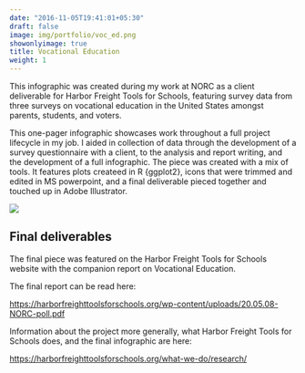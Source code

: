 ```yaml
---
date: "2016-11-05T19:41:01+05:30"
draft: false
image: img/portfolio/voc_ed.png
showonlyimage: true
title: Vocational Education
weight: 1
---
```


This infographic was created during my work at NORC as a client deliverable for Harbor Freight Tools for Schools, featuring survey data from three surveys on vocational education in the United States amongst parents, students, and voters.
<!--more-->

This one-pager infographic showcases work throughout a full project lifecycle in my job. I aided in collection of data through the development of a survey questionnaire with a client, to the analysis and report writing, and the development of a full infographic. The piece was created with a mix of tools. It features plots createed in R {ggplot2}, icons that were trimmed and edited in MS powerpoint, and a final deliverable pieced together and touched up in Adobe Illustrator. 

![](https://willdebras.github.io/portfolio/img/portfolio/voc_ed.png)

## Final deliverables

The final piece was featured on the Harbor Freight Tools for Schools website with the companion report on Vocational Education.

The final report can be read here:

https://harborfreighttoolsforschools.org/wp-content/uploads/20.05.08-NORC-poll.pdf

Information about the project more generally, what Harbor Freight Tools for Schools does, and the final infographic are here:

https://harborfreighttoolsforschools.org/what-we-do/research/
